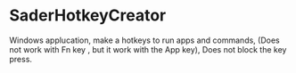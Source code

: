 # SaderHotkeyCreator
Windows applucation, make a hotkeys to run apps and commands, (Does not work with Fn key , but it work with the App key), Does not block the key press.
